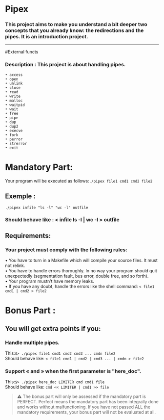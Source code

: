 # Pipex
### This project aims to make you understand a bit deeper two concepts that you already know: the redirections and the pipes. It is an introduction project.
<hr>
#External functs

### Description : This project is about handling pipes.
```
• access
• open
• unlink
• close
• read
• write
• malloc
• waitpid
• wait
• free
• pipe
• dup
• dup2
• execve
• fork
• perror
• strerror
• exit
```
# Mandatory Part:
Your program will be executed as follows:```./pipex file1 cmd1 cmd2 file2``` <br>

## Exemple :
```./pipex infile "ls -l" "wc -l" outfile```
### Should behave like : < infile ls -l | wc -l > outfile
 
## Requirements:
### Your project must comply with the following rules:

   • You have to turn in a Makefile which will compile your source files. It must not relink. <br>
   • You have to handle errors thoroughly. In no way your program should quit unexpectedly (segmentation fault, bus error, double free, and so forth).<br>
   • Your program mustn’t have memory leaks.<br>
   • If you have any doubt, handle the errors like the shell command: ```< file1 cmd1 | cmd2 > file2 ```<br>
   
   
# Bonus Part :
## You will get extra points if you:
### Handle multiple pipes.

This:``` $> ./pipex file1 cmd1 cmd2 cmd3 ... cmdn file2 ```<br>
Should behave like: ```< file1 cmd1 | cmd2 | cmd3 ... | cmdn > file2 ```<br>

### Support « and » when the first parameter is "here_doc".

This:```$> ./pipex here_doc LIMITER cmd cmd1 file ```<br>
Should behave like: ```cmd << LIMITER | cmd1 >> file ```<br>



>:warning:
>The bonus part will only be assessed if the mandatory part is PERFECT. Perfect means the mandatory part has been integrally done and works without malfunctioning. If you have not passed ALL the mandatory requirements, your bonus part will not be evaluated at all.
